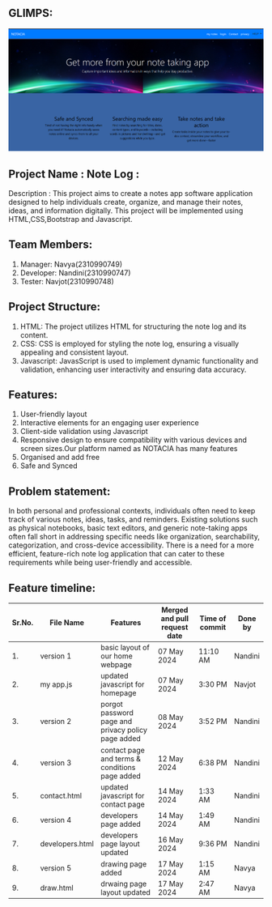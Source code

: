 ## GLIMPS:

![glimps!](weblayout.png)

## Project Name : Note Log :

Description : This project aims to create a notes app software application designed to help individuals create, organize, and manage their notes, ideas, and information digitally. This project will be implemented using HTML,CSS,Bootstrap and Javascript.

## Team Members:

  1. Manager: Navya(2310990749)
  2. Developer: Nandini(2310990747)
  3. Tester: Navjot(2310990748)

## Project Structure:

  1. HTML: The project utilizes HTML for structuring the note log and its content.
  2. CSS: CSS is employed for styling the note log, ensuring a visually appealing and consistent layout.
  3. Javascript: JavasScript is used to implement dynamic functionality and validation, enhancing user interactivity and ensuring data accuracy.

## Features:

  1. User-friendly layout
  2. Interactive elements for an engaging user experience
  3. Client-side validation using Javascript
  4. Responsive design to ensure compatibility with various devices and screen sizes.Our platform named as NOTACIA has many features
  5. Organised and add free
  6. Safe and Synced

## Problem statement: 
In both personal and professional contexts, individuals often need to keep track of various notes, ideas, tasks, and reminders. Existing solutions such as physical notebooks, basic text editors, and generic note-taking apps often fall short in addressing specific needs like organization, searchability, categorization, and cross-device accessibility. There is a need for a more efficient, feature-rich note log application that can cater to these requirements while being user-friendly and accessible.



## Feature timeline:

| Sr.No. | File Name | Features | Merged and pull request date | Time of commit | Done by |
| --- | --- | --- | --- | --- | --- |
| 1. | version 1 | basic layout of our home webpage | 07 May 2024 | 11:10 AM | Nandini |
| 2. | my app.js | updated javascript for homepage | 07 May 2024 | 3:30 PM | Navjot |
| 3. | version 2 | porgot password page and privacy policy page added | 08 May 2024 | 3:52 PM | Nandini |
| 4. | version 3 | contact page and terms & conditions page added | 12 May 2024 | 6:38 PM | Nandini |
| 5. | contact.html | updated javascript for contact page | 14 May 2024 | 1:33 AM | Nandini | 
| 6. | version 4 | developers page added | 14 May 2024 | 1:49 AM | Nandini |
| 7. | developers.html | developers page layout updated | 16 May 2024 | 9:36 PM | Nandini |
| 8. | version 5 | drawing page added | 17 May 2024 | 1:15 AM | Navya |
| 9. | draw.html | drwaing page layout updated | 17 May 2024 | 2:47 AM | Navya |



